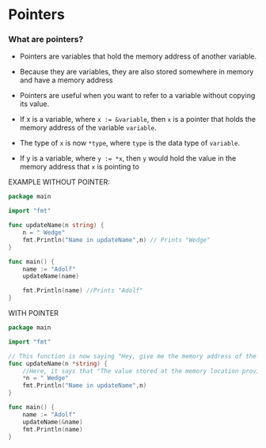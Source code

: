 # Pointers

### What are pointers?
- Pointers are variables that hold the memory address of another variable.
- Because they are variables, they are also stored somewhere in memory and have a memory address
- Pointers are useful when you want to refer to a variable without copying its value.

- If x is a variable, where `x := &variable`, then `x` is a pointer that holds the memory address of the variable `variable`. 
- The type of `x` is now `*type`, where `type` is the data type of `variable`.
- If y is a variable, where `y := *x`, then `y` would hold the value in the memory address that `x` is pointing to


EXAMPLE WITHOUT POINTER: 
```go
package main

import "fmt"

func updateName(n string) {
	n = " Wedge"
	fmt.Println("Name in updateName",n) // Prints "Wedge"
}

func main() {
	name := "Adolf"
	updateName(name)

	fmt.Println(name) //Prints "Adolf"
}
```

WITH POINTER

```go
package main

import "fmt"

// This function is now saying "Hey, give me the memory address of the variable you want to change."
func updateName(n *string) {
	//Here, it says that "The value stored at the memory location provided will now be changed to "Wedge"
	*n = " Wedge"
	fmt.Println("Name in updateName",n)
}

func main() {
	name := "Adolf"
	updateName(&name)
	fmt.Println(name)
}

```